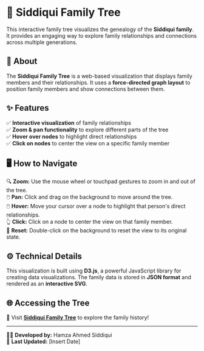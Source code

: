 # 🌳 Siddiqui Family Tree  

This interactive family tree visualizes the genealogy of the **Siddiqui family**. It provides an engaging way to explore family relationships and connections across multiple generations.  

## 📜 About  
The **Siddiqui Family Tree** is a web-based visualization that displays family members and their relationships. It uses a **force-directed graph layout** to position family members and show connections between them.  

## ✨ Features  
✅ **Interactive visualization** of family relationships  
✅ **Zoom & pan functionality** to explore different parts of the tree  
✅ **Hover over nodes** to highlight direct relationships  
✅ **Click on nodes** to center the view on a specific family member  

## 🖥️ How to Navigate  
🔍 **Zoom:** Use the mouse wheel or touchpad gestures to zoom in and out of the tree.  
🖱️ **Pan:** Click and drag on the background to move around the tree.  
🖱️ **Hover:** Move your cursor over a node to highlight that person's direct relationships.  
👆 **Click:** Click on a node to center the view on that family member.  
🔄 **Reset:** Double-click on the background to reset the view to its original state.  

## ⚙️ Technical Details  
This visualization is built using **D3.js**, a powerful JavaScript library for creating data visualizations. The family data is stored in **JSON format** and rendered as an **interactive SVG**.  

## 🌐 Accessing the Tree  
🔗 Visit **[Siddiqui Family Tree](https://hamzasid020.github.io/siddiqui-family/)** to explore the family history!  

---

👨‍💻 **Developed by:** Hamza Ahmed Siddiqui  
📅 **Last Updated:** [Insert Date]  

